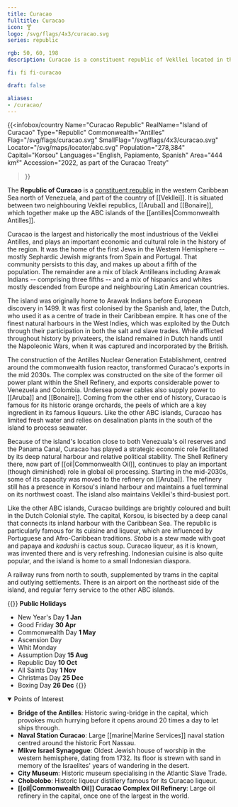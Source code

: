 ```yaml
---
title: Curacao
fulltitle: Curacao
icon: 🍸
logo: /svg/flags/4x3/curacao.svg
series: republic

rgb: 50, 60, 198
description: Curacao is a constituent republic of Vekllei located in the south Caribbean Sea.

fi: fi fi-curacao

draft: false

aliases:
- /curacao/
---
```

{{<infobox/country
     Name="Curacao Republic"
     RealName="Island of Curacao"
     Type="Republic"
     Commonwealth="Antilles"
     Flag="/svg/flags/curacao.svg"
     SmallFlag="/svg/flags/4x3/curacao.svg"
     Locator="/svg/maps/locator/abc.svg"
     Population="278,384"
     Capital="Korsou"
     Languages="English, Papiamento, Spanish"
     Area="444 km²"
     Accession="2022, as part of the Curacao Treaty"
 >}}

The <span class="fi fi-curacao"></span> **Republic of Curacao** is a [constituent republic](/republics/) in the western Caribbean Sea north of Venezuela, and part of the country of [[Vekllei]]. It is situated between two neighbouring Vekllei republics, [[Aruba]] and [[Bonaire]], which together make up the ABC islands of the [[antilles|Commonwealth Antilles]].

Curacao is the largest and historically the most industrious of the Vekllei Antilles, and plays an important economic and cultural role in the history of the region. It was the home of the first Jews in the Western Hemisphere -- mostly Sephardic Jewish migrants from Spain and Portugal. That community persists to this day, and makes up about a fifth of the population. The remainder are a mix of black Antilleans including Arawak Indians -- comprising three fifths -- and a mix of hispanics and whites mostly descended from Europe and neighbouring Latin American countries.

The island was originally home to Arawak Indians before European discovery in 1499. It was first colonised by the Spanish and, later, the Dutch, who used it as a centre of trade in their Caribbean empire. It has one of the finest natural harbours in the West Indies, which was exploited by the Dutch through their participation in both the salt and slave trades. While afflicted throughout history by privateers, the island remained in Dutch hands until the Napoleonic Wars, when it was captured and incorporated by the British.

The construction of the Antilles Nuclear Generation Establishment, centred around the commonwealth fusion reactor, transformed Curacao's exports in the mid 2030s. The complex was constructed on the site of the former oil power plant within the Shell Refinery, and exports considerable power to Venezuela and Colombia. Undersea power cables also supply power to [[Aruba]] and [[Bonaire]]. Coming from the other end of history, Curacao is famous for its historic orange orchards, the peels of which are a key ingredient in its famous liqueurs. Like the other ABC islands, Curacao has limited fresh water and relies on desalination plants in the south of the island to process seawater.

Because of the island's location close to both Venezuala's oil reserves and the Panama Canal, Curacao has played a strategic economic role facilitated by its deep natural harbour and relative political stability. The Shell Refinery there, now part of [[oil|Commonwealth Oil]], continues to play an important (though diminished) role in global oil processing. Starting in the mid-2030s, some of its capacity was moved to the refinery on [[Aruba]]. The refinery still has a presence in Korsou's inland harbour and maintains a fuel terminal on its northwest coast. The island also maintains Vekllei's third-busiest port.

Like the other ABC islands, Curacao buildings are brightly coloured and built in the Dutch Colonial style. The capital, Korsou, is bisected by a deep canal that connects its inland harbour with the Caribbean Sea. The republic is particularly famous for its cuisine and liqueur, which are influenced by Portuguese and Afro-Caribbean traditions. *Stoba* is a stew made with goat and papaya and *kadushi* is cactus soup. Curacao liqueur, as it is known, was invented there and is very refreshing. Indonesian cuisine is also quite popular, and the island is home to a small Indonesian diaspora.

A railway runs from north to south, supplemented by trams in the capital and outlying settlements. There is an airport on the northeast side of the island, and regular ferry service to the other ABC islands.

{{<note table>}}
**Public Holidays**

* New Year's Day **1 Jan**
* Good Friday **30 Apr**
* Commonwealth Day **1 May**
* Ascension Day
* Whit Monday
* Assumption Day **15 Aug**
* Republic Day **10 Oct**
* All Saints Day **1 Nov**
* Christmas Day **25 Dec**
* Boxing Day **26 Dec**
{{</note>}}

<details open>
<summary>Points of Interest</summary>

- **Bridge of the Antilles**: Historic swing-bridge in the capital, which provokes much hurrying before it opens around 20 times a day to let ships through.
- **Naval Station Curacao**: Large [[marine|Marine Services]] naval station centred around the historic Fort Nassau.
- **Mikve Israel Synagogue**: Oldest Jewish house of worship in the western hemisphere, dating from 1732. Its floor is strewn with sand in memory of the Israelites' years of wandering in the desert.
- **City Museum**: Historic museum specialising in the Atlantic Slave Trade.
- **Chobolobo**: Historic liqueur distillery famous for its Curacao liqueur.
- **[[oil|Commonwealth Oil]] Curacao Complex Oil Refinery**: Large oil refinery in the capital, once one of the largest in the world.
</details>